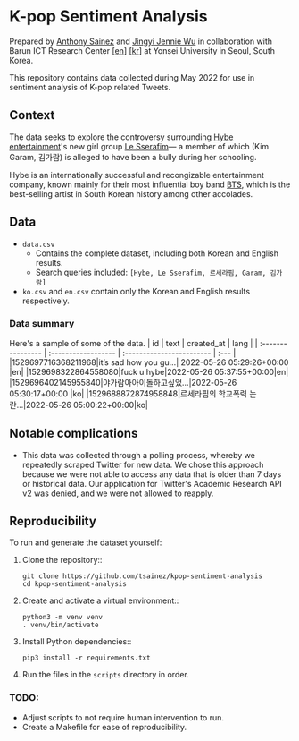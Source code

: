 # K-pop Sentiment Analysis

Prepared by [Anthony Sainez](mailto:asainez@ucmerced.edu) and [Jingyi Jennie Wu](mailto:jingyi_wu@umail.ucsb.edu) in collaboration with Barun ICT Research Center \[[en](https://www.barunict.org)\] \[[kr](http://barunict.kr)\] at Yonsei University in Seoul, South Korea.

This repository contains data collected during May 2022 for use in sentiment analysis of K-pop related Tweets.

## Context

The data seeks to explore the controversy surrounding [Hybe entertainment](https://hybecorp.com/eng/main)'s new girl group [Le Sserafim](https://le-sserafim.com)— a member of which (Kim Garam, 김가람) is alleged to have been a bully during her schooling.

Hybe is an internationally successful and recongizable entertainment company, known mainly for their most influential boy band [BTS](https://en.wikipedia.org/wiki/BTS), which is the best-selling artist in South Korean history among other accolades.

## Data

- `data.csv`
  - Contains the complete dataset, including both Korean and English results.
  - Search queries included: `[Hybe, Le Sserafim, 르세라핌, Garam, 김가람]`
- `ko.csv` and `en.csv` contain only the Korean and English results respectively.

### Data summary

Here's a sample of some of the data.
| id | text | created_at | lang |
| :---------------- | :------------------ | :------------------------ | :--- |
|1529697716368211968|it’s sad how you gu…| 2022-05-26 05:29:26+00:00 |en|
|1529698322864558080|fuck u hybe|2022-05-26 05:37:55+00:00|en|
|1529696402145955840|야가람아아이돌하고싶었…|2022-05-26 05:30:17+00:00 |ko|
|1529688872874958848|르세라핌의 학교폭력 논란…|2022-05-26 05:00:22+00:00|ko|

## Notable complications

- This data was collected through a polling process, whereby we repeatedly scraped Twitter for new data. We chose this approach because we were not able to access any data that is older than 7 days or historical data. Our application for Twitter's Academic Research API v2 was denied, and we were not allowed to reapply.

## Reproducibility

To run and generate the dataset yourself:

1. Clone the repository::

   ```
   git clone https://github.com/tsainez/kpop-sentiment-analysis
   cd kpop-sentiment-analysis
   ```

2. Create and activate a virtual environment::

   ```
   python3 -m venv venv
   . venv/bin/activate
   ```

3. Install Python dependencies::

   ```
   pip3 install -r requirements.txt
   ```

4. Run the files in the `scripts` directory in order.

### TODO:

- Adjust scripts to not require human intervention to run.
- Create a Makefile for ease of reproducibility.
